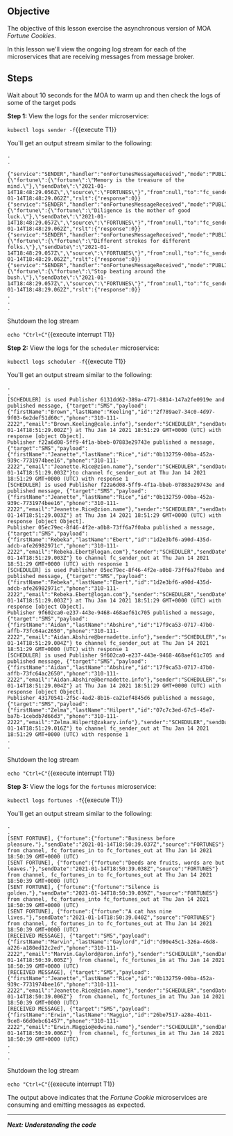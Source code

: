 ## Objective
The objective of this lesson exercise the asynchronous version of MOA *Fortune Cookies*.

In this lesson we'll view the ongoing log stream for each of the microservices that are receiving messages from message broker.

## Steps

Wait about 10 seconds for the MOA to warm up and then check the logs of some of the target pods

**Step 1:**  View the logs for the `sender` microservice:

`kubectl logs sender -f`{{execute T1}}

You'll get an output stream similar to the following:

```
.
.

{"service":"SENDER","handler":"onFortunesMessageReceived","mode":"PUBLISHED","message":"{\"fortune\":{\"fortune\":\"Memory is the treasure of the mind.\"},\"sendDate\":\"2021-01-14T18:48:29.056Z\",\"source\":\"FORTUNES\"}","from":null,"to":"fc_sender_out","createdOn":"2021-01-14T18:48:29.062Z","rslt":{"response":0}}
{"service":"SENDER","handler":"onFortunesMessageReceived","mode":"PUBLISHED","message":"{\"fortune\":{\"fortune\":\"Diligence is the mother of good luck.\"},\"sendDate\":\"2021-01-14T18:48:29.057Z\",\"source\":\"FORTUNES\"}","from":null,"to":"fc_sender_out","createdOn":"2021-01-14T18:48:29.062Z","rslt":{"response":0}}
{"service":"SENDER","handler":"onFortunesMessageReceived","mode":"PUBLISHED","message":"{\"fortune\":{\"fortune\":\"Different strokes for different folks.\"},\"sendDate\":\"2021-01-14T18:48:29.057Z\",\"source\":\"FORTUNES\"}","from":null,"to":"fc_sender_out","createdOn":"2021-01-14T18:48:29.062Z","rslt":{"response":0}}
{"service":"SENDER","handler":"onFortunesMessageReceived","mode":"PUBLISHED","message":"{\"fortune\":{\"fortune\":\"Stop beating around the bush.\"},\"sendDate\":\"2021-01-14T18:48:29.057Z\",\"source\":\"FORTUNES\"}","from":null,"to":"fc_sender_out","createdOn":"2021-01-14T18:48:29.062Z","rslt":{"response":0}}
.
.
.

```

Shutdown the log stream

`echo "Ctrl+C"`{{execute interrupt T1}}

**Step 2:** View the logs for the `scheduler` microservice:

`kubectl logs scheduler -f`{{execute T1}}


You'll get an output stream similar to the following:

```
.
.
[SCHEDULER] is used Publisher 6131dd62-389a-4771-8814-147a2fe0919e and published message, {"target":"SMS","payload":{"firstName":"Brown","lastName":"Keeling","id":"2f789ae7-34c0-4d97-9f03-6e2def51d60c","phone":"310-111-2222","email":"Brown.Keeling@cale.info"},"sender":"SCHEDULER","sendDate":"2021-01-14T18:51:29.002Z"} at Thu Jan 14 2021 18:51:29 GMT+0000 (UTC) with response [object Object].
Publisher f22a6d08-5ff9-4f1a-bbeb-07883e29743e published a message, {"target":"SMS","payload":{"firstName":"Jeanette","lastName":"Rice","id":"0b132759-00ba-452a-939c-7731974bee16","phone":"310-111-2222","email":"Jeanette.Rice@zion.name"},"sender":"SCHEDULER","sendDate":"2021-01-14T18:51:29.003Z"}to channel fc_sender_out at Thu Jan 14 2021 18:51:29 GMT+0000 (UTC) with response 1
[SCHEDULER] is used Publisher f22a6d08-5ff9-4f1a-bbeb-07883e29743e and published message, {"target":"SMS","payload":{"firstName":"Jeanette","lastName":"Rice","id":"0b132759-00ba-452a-939c-7731974bee16","phone":"310-111-2222","email":"Jeanette.Rice@zion.name"},"sender":"SCHEDULER","sendDate":"2021-01-14T18:51:29.003Z"} at Thu Jan 14 2021 18:51:29 GMT+0000 (UTC) with response [object Object].
Publisher 05ec79ec-8f46-4f2e-a0b8-73ff6a7f0aba published a message, {"target":"SMS","payload":{"firstName":"Rebeka","lastName":"Ebert","id":"1d2e3bf6-a90d-435d-adcb-afe26982971c","phone":"310-111-2222","email":"Rebeka.Ebert@logan.com"},"sender":"SCHEDULER","sendDate":"2021-01-14T18:51:29.003Z"} to channel fc_sender_out at Thu Jan 14 2021 18:51:29 GMT+0000 (UTC) with response 1
[SCHEDULER] is used Publisher 05ec79ec-8f46-4f2e-a0b8-73ff6a7f0aba and published message, {"target":"SMS","payload":{"firstName":"Rebeka","lastName":"Ebert","id":"1d2e3bf6-a90d-435d-adcb-afe26982971c","phone":"310-111-2222","email":"Rebeka.Ebert@logan.com"},"sender":"SCHEDULER","sendDate":"2021-01-14T18:51:29.003Z"} at Thu Jan 14 2021 18:51:29 GMT+0000 (UTC) with response [object Object].
Publisher 9f602ca0-e237-443e-9468-468aef61c705 published a message, {"target":"SMS","payload":{"firstName":"Aidan","lastName":"Abshire","id":"17f9ca53-0717-47b0-affb-73fc64ac2650","phone":"310-111-2222","email":"Aidan.Abshire@bernadette.info"},"sender":"SCHEDULER","sendDate":"2021-01-14T18:51:29.004Z"} to channel fc_sender_out at Thu Jan 14 2021 18:51:29 GMT+0000 (UTC) with response 1
[SCHEDULER] is used Publisher 9f602ca0-e237-443e-9468-468aef61c705 and published message, {"target":"SMS","payload":{"firstName":"Aidan","lastName":"Abshire","id":"17f9ca53-0717-47b0-affb-73fc64ac2650","phone":"310-111-2222","email":"Aidan.Abshire@bernadette.info"},"sender":"SCHEDULER","sendDate":"2021-01-14T18:51:29.004Z"} at Thu Jan 14 2021 18:51:29 GMT+0000 (UTC) with response [object Object].
Publisher 43170541-2f5c-4ad2-8b16-ca21ef4845d6 published a message, {"target":"SMS","payload":{"firstName":"Zelma","lastName":"Hilpert","id":"07c7c3ed-67c5-45e7-ba7b-1cebdb7d66d3","phone":"310-111-2222","email":"Zelma.Hilpert@zakary.info"},"sender":"SCHEDULER","sendDate":"2021-01-14T18:51:29.016Z"} to channel fc_sender_out at Thu Jan 14 2021 18:51:29 GMT+0000 (UTC) with response 1
.
.
```

Shutdown the log stream

`echo "Ctrl+C"`{{execute interrupt T1}}

**Step 3:** View the logs for the `fortunes` microservice:

`kubectl logs fortunes -f`{{execute T1}}

You'll get an output stream similar to the following:

```
.
.
[SENT FORTUNE], {"fortune":{"fortune":"Business before pleasure."},"sendDate":"2021-01-14T18:50:39.037Z","source":"FORTUNES"}  from channel, fc_fortunes_in to fc_fortunes_out at Thu Jan 14 2021 18:50:39 GMT+0000 (UTC)
[SENT FORTUNE], {"fortune":{"fortune":"Deeds are fruits, words are but leaves."},"sendDate":"2021-01-14T18:50:39.038Z","source":"FORTUNES"}  from channel, fc_fortunes_in to fc_fortunes_out at Thu Jan 14 2021 18:50:39 GMT+0000 (UTC)
[SENT FORTUNE], {"fortune":{"fortune":"Silence is golden."},"sendDate":"2021-01-14T18:50:39.039Z","source":"FORTUNES"}  from channel, fc_fortunes_into fc_fortunes_out at Thu Jan 14 2021 18:50:39 GMT+0000 (UTC)
[SENT FORTUNE], {"fortune":{"fortune":"A cat has nine lives."},"sendDate":"2021-01-14T18:50:39.040Z","source":"FORTUNES"}  from channel, fc_fortunes_in to fc_fortunes_out at Thu Jan 14 2021 18:50:39 GMT+0000 (UTC)
[RECEIVED MESSAGE], {"target":"SMS","payload":{"firstName":"Marvin","lastName":"Gaylord","id":"d90e45c1-326a-46d8-a226-a180ed12c2ed","phone":"310-111-2222","email":"Marvin.Gaylord@aron.info"},"sender":"SCHEDULER","sendDate":"2021-01-14T18:50:39.005Z"}  from channel, fc_fortunes_in at Thu Jan 14 2021 18:50:39 GMT+0000 (UTC)
[RECEIVED MESSAGE], {"target":"SMS","payload":{"firstName":"Jeanette","lastName":"Rice","id":"0b132759-00ba-452a-939c-7731974bee16","phone":"310-111-2222","email":"Jeanette.Rice@zion.name"},"sender":"SCHEDULER","sendDate":"2021-01-14T18:50:39.006Z"}  from channel, fc_fortunes_in at Thu Jan 14 2021 18:50:39 GMT+0000 (UTC)
[RECEIVED MESSAGE], {"target":"SMS","payload":{"firstName":"Erwin","lastName":"Maggio","id":"26be7517-a28e-4b11-9ce8-66d0ebc61457","phone":"310-111-2222","email":"Erwin.Maggio@edwina.name"},"sender":"SCHEDULER","sendDate":"2021-01-14T18:50:39.006Z"}  from channel, fc_fortunes_in at Thu Jan 14 2021 18:50:39 GMT+0000 (UTC)
.
.
.
```

Shutdown the log stream

`echo "Ctrl+C"`{{execute interrupt T1}}

The output above indicates that the *Fortune Cookie* microservices are consuming and emitting messages as expected.

---

***Next: Understanding the code***